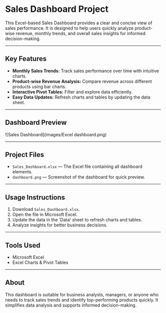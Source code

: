# Sales Dashboard Project

This Excel-based Sales Dashboard provides a clear and concise view of sales performance. It is designed to help users quickly analyze product-wise revenue, monthly trends, and overall sales insights for informed decision-making.

---

## Key Features
- **Monthly Sales Trends:** Track sales performance over time with intuitive charts.  
- **Product-wise Revenue Analysis:** Compare revenue across different products using bar charts.  
- **Interactive Pivot Tables:** Filter and explore data efficiently.  
- **Easy Data Updates:** Refresh charts and tables by updating the data sheet.

---

## Dashboard Preview
![Sales Dashboard](images/Excel dashboard.png)

---

## Project Files
- `Sales_Dashboard.xlsx` — The Excel file containing all dashboard elements.  
- `dashboard.png` — Screenshot of the dashboard for quick preview.  

---

## Usage Instructions
1. Download `Sales_Dashboard.xlsx`.  
2. Open the file in Microsoft Excel.  
3. Update the data in the 'Data' sheet to refresh charts and tables.  
4. Analyze insights for better business decisions.

---

## Tools Used
- Microsoft Excel  
- Excel Charts & Pivot Tables

---

## About
This dashboard is suitable for business analysts, managers, or anyone who needs to track sales trends and identify top-performing products quickly. It simplifies data analysis and supports informed decision-making.



